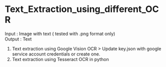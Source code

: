 # Text_Extraction_using_different_OCR

Input : Image with text ( tested with .png format only)                                                                                     
Output : Text 

1. Text extraction using Google Vision OCR                                                                                                                 > Update key.json with  google service account credentials or create one.                                                                                                                                                                      
2. Text extraction using Tesseract OCR in python
